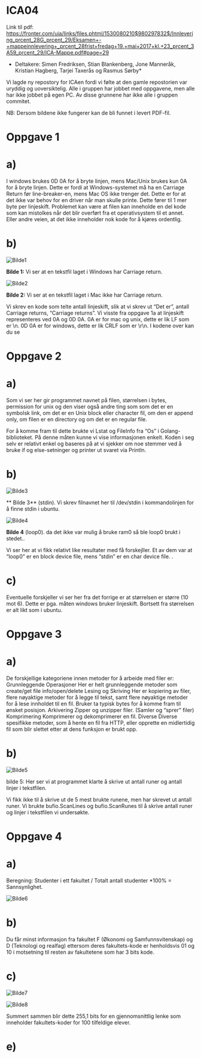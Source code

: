 # ICA04

Link til pdf: https://fronter.com/uia/links/files.phtml/1530080210$980297832$/Innlevering_prcent_28G_prcent_29/Eksamen+-+mappeinnlevering+_prcent_28frist+fredag+19.+mai+2017+kl.+23_prcent_3A59_prcent_29/ICA-Mappe.pdf#page=29

* Deltakere: Simen Fredriksen, Stian Blankenberg, Jone Manneråk, Kristian Hagberg, Tarjei Taxerås og Rasmus Sørby*

Vi lagde ny repostory for ICAen fordi vi følte at den gamle repostorien var uryddig og uoversiktelig. Alle i gruppen har jobbet med oppgavene, men alle har ikke jobbet på egen PC. Av disse grunnene har ikke alle i gruppen commitet.

NB: Dersom bildene ikke fungerer kan de bli funnet i levert PDF-fil. 

# Oppgave 1

# a)
 
I windows brukes 0D 0A for å bryte linjen, mens Mac/Unix brukes kun 0A for å bryte linjen. Dette er fordi at Windows-systemet må ha en Carriage Return før line-breaker-en, mens Mac OS ikke trenger det. Dette er for at det ikke var behov for en driver når man skulle printe. Dette fører til 1 mer byte per linjeskift. Problemet kan være at filen kan inneholde en del kode som kan mistolkes når det blir overført fra et operativsystem til et annet.  Eller andre veien, at det ikke inneholder nok kode for å kjøres ordentlig.


# b)

![Bilde1](https://scontent-arn2-1.xx.fbcdn.net/v/t34.0-12/18518521_10158500805705411_1438605580_n.png?oh=5c6eb8280f2f5469352af141924ddb3b&oe=591E34A2)

**Bilde 1:** Vi ser at en tekstfil laget i Windows har Carriage return.

![Bilde2](https://scontent-arn2-1.xx.fbcdn.net/v/t34.0-12/18450210_10158500813615411_1181054389_n.png?oh=59b8431860d00592346163630d5382eb&oe=591D62CF)

**Bilde 2:** Vi ser at en tekstfil laget i Mac ikke har Carriage return.


Vi skrev en kode som telte antall linjeskift, slik at vi skrev ut “Det er”, antall Carriage returns, “Carriage returns”. 
Vi visste fra oppgave 1a at linjeskift representeres ved 0A og 0D 0A. 
0A er for mac og unix, dette er lik LF som er \n. 
0D 0A er for windows, dette er lik CRLF som er \r\n.
I kodene over kan du se 


# Oppgave 2
# a)

Som vi ser her gir programmet navnet på filen, størrelsen i bytes, permission for unix og den viser også andre ting som som det er en symbolsk link, om det er en Unix block eller character fil, om den er append only, om filen er en directory og om det er en regular file.
 
For å komme fram til dette brukte vi Lstat og FileInfo fra “Os” i  Golang-biblioteket. På denne måten kunne vi vise informasjonen enkelt. Koden i seg selv er relativt enkel og baseres på at vi sjekker om noe stemmer ved å bruke if og else-setninger og printer ut svaret via Println. 


# b)

![Bilde3](https://scontent-arn2-1.xx.fbcdn.net/v/t34.0-12/18579247_10158500805710411_1171721428_n.png?oh=cde07d453b48522dba4598f58439c929&oe=591D76EE)

** Bilde 3** (stdin). Vi skrev filnavnet her til /dev/stdin i kommandolinjen for å finne stdin i ubuntu. 


![Bilde4](https://scontent-arn2-1.xx.fbcdn.net/v/t34.0-12/18554610_10158500805715411_2066292245_n.png?oh=b72c3ca9e68f3940fe92ab5aa6c410ad&oe=591D37AF)

**Bilde 4** (loop0). da det ikke var mulig å bruke ram0 så ble loop0 brukt i stedet.. 

Vi ser her at vi fikk relativt like resultater med få forskejller. Et av dem var at “loop0” er en block device file, mens “stdin” er en char device file. . 


# c)
Eventuelle forskjeller vi ser her fra det forrige er at størrelsen er større (10 mot 6). Dette er pga. måten windows bruker linjeskift. Bortsett fra størrelsen er alt likt som i ubuntu. 


# Oppgave 3

# a)

De forskjellige kategoriene innen metoder for å arbeide med filer er:
Grunnleggende Operasjoner
Her er helt grunnleggende metoder som create/get file info/open/delete
Lesing og Skriving
Her er kopiering av filer, flere nøyaktige metoder for å legge til tekst, samt flere nøyaktige metoder for å lese innholdet til en fil. Bruker ta typisk bytes for å komme fram til ønsket posisjon.
Arkivering
Zipper og unzipper filer. (Samler og “sprer” filer)
Komprimering
Komprimerer og dekomprimerer en fil.
Diverse
Diverse spesifikke metoder, som å hente en fil fra HTTP, eller opprette en midlertidig fil som blir slettet etter at dens funksjon er brukt opp.

# b)

![Bilde5](https://i.gyazo.com/db3d74f99c9c8082943a64b38eb39c5c.png)

bilde 5: Her ser vi at programmet klarte å skrive ut antall runer og antall linjer i tekstfilen. 

Vi fikk ikke til å skrive ut de 5 mest brukte runene, men har skrevet ut antall runer. Vi brukte bufio.ScanLines og bufio.ScanRunes til å skrive antall runer og linjer i tekstfilen vi undersøkte.


# Oppgave 4

# a)

Beregning: Studenter i ett fakultet / Totalt antall studenter *100% = Sannsynlighet.

![Bilde6](https://scontent-arn2-1.xx.fbcdn.net/v/t34.0-12/18515947_10158500835355411_1633395177_n.png?oh=fa2eef280bd3d5ad11337c032163a246&oe=591D1E4D)


# b)

Du får minst informasjon fra fakultet F (Økonomi og Samfunnsvitenskap) og D (Teknologi og realfag) ettersom deres fakultets-kode er henholdsvis 01 og 10 i motsetning til resten av fakultetene som har 3 bits kode.

# c)

![Bilde7](https://scontent-arn2-1.xx.fbcdn.net/v/t34.0-12/18516066_10158500835365411_620334031_n.png?oh=c39b113b47659d4d7bbf00eb74d812b8&oe=591D2022)


![Bilde8](https://scontent-arn2-1.xx.fbcdn.net/v/t34.0-12/18515918_10158500835350411_2009112016_n.png?oh=bcb9eaccf049e1f92a358ed414f7c4b8&oe=591CE961)

Summert sammen blir dette 255,1 bits for en gjennomsnittlig lenke som inneholder fakultets-koder for 100 tilfeldige elever.


# e)
